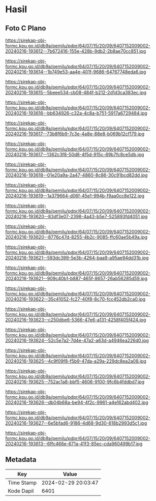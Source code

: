 # Hasil

## Foto C Plano

https://sirekap-obj-formc.kpu.go.id/db9a/pemilu/pdpr/64/07/15/20/09/6407152009002-20240216-193612--7b672416-155e-428b-9db2-2b8ae70cc851.jpg

https://sirekap-obj-formc.kpu.go.id/db9a/pemilu/pdpr/64/07/15/20/09/6407152009002-20240216-193614--1b749e53-aa4e-401f-9686-64767748eda6.jpg

https://sirekap-obj-formc.kpu.go.id/db9a/pemilu/pdpr/64/07/15/20/09/6407152009002-20240216-193615--5beee534-cb08-484f-b212-2d1d3ca383ec.jpg

https://sirekap-obj-formc.kpu.go.id/db9a/pemilu/pdpr/64/07/15/20/09/6407152009002-20240216-193616--bb634926-c32a-4c8a-b751-5917a6729484.jpg

https://sirekap-obj-formc.kpu.go.id/db9a/pemilu/pdpr/64/07/15/20/09/6407152009002-20240216-193617--73b8f6b9-7c3e-4a8e-88e8-b069b12cf179.jpg

https://sirekap-obj-formc.kpu.go.id/db9a/pemilu/pdpr/64/07/15/20/09/6407152009002-20240216-193617--1362c3f8-50d8-4f5d-915c-89b7fc8ce5db.jpg

https://sirekap-obj-formc.kpu.go.id/db9a/pemilu/pdpr/64/07/15/20/09/6407152009002-20240216-193618--01e20a9a-2a47-4860-8c86-30c91bcd82dd.jpg

https://sirekap-obj-formc.kpu.go.id/db9a/pemilu/pdpr/64/07/15/20/09/6407152009002-20240216-193619--1a379664-d06f-45e1-994b-f9aa0cc8e122.jpg

https://sirekap-obj-formc.kpu.go.id/db9a/pemilu/pdpr/64/07/15/20/09/6407152009002-20240216-193620--83df3e07-2398-4a43-b5e7-525893fd4051.jpg

https://sirekap-obj-formc.kpu.go.id/db9a/pemilu/pdpr/64/07/15/20/09/6407152009002-20240216-193620--8776c47d-8255-4b2c-9085-ffc60ae5b49a.jpg

https://sirekap-obj-formc.kpu.go.id/db9a/pemilu/pdpr/64/07/15/20/09/6407152009002-20240216-193621--593dc399-5e3b-4264-baa9-a95ae94dd31b.jpg

https://sirekap-obj-formc.kpu.go.id/db9a/pemilu/pdpr/64/07/15/20/09/6407152009002-20240216-193621--909c40b1-b887-465f-8657-26ab56285d59.jpg

https://sirekap-obj-formc.kpu.go.id/db9a/pemilu/pdpr/64/07/15/20/09/6407152009002-20240216-193622--35c41052-fc27-40f8-8c70-fcc452db2ca0.jpg

https://sirekap-obj-formc.kpu.go.id/db9a/pemilu/pdpr/64/07/15/20/09/6407152009002-20240216-193623--c250dbe6-5366-47e6-a131-4258f405f424.jpg

https://sirekap-obj-formc.kpu.go.id/db9a/pemilu/pdpr/64/07/15/20/09/6407152009002-20240216-193624--52c5e7a2-7d4e-47a2-a63d-a4946ea226d0.jpg

https://sirekap-obj-formc.kpu.go.id/db9a/pemilu/pdpr/64/07/15/20/09/6407152009002-20240216-193625--4c9f09f8-f5b9-47da-a29a-229dc8ea2a08.jpg

https://sirekap-obj-formc.kpu.go.id/db9a/pemilu/pdpr/64/07/15/20/09/6407152009002-20240216-193625--752ac1a8-bbf5-4606-9100-9fc6b4fddbd7.jpg

https://sirekap-obj-formc.kpu.go.id/db9a/pemilu/pdpr/64/07/15/20/09/6407152009002-20240216-193626--db04b68a-be94-4f2c-9961-a4e162abd402.jpg

https://sirekap-obj-formc.kpu.go.id/db9a/pemilu/pdpr/64/07/15/20/09/6407152009002-20240216-193627--6e5bfad6-9186-4d68-9d30-618b2993d5c1.jpg

https://sirekap-obj-formc.kpu.go.id/db9a/pemilu/pdpr/64/07/15/20/09/6407152009002-20240216-193613--6ffc466e-671a-41f3-85ec-cda960499b17.jpg


## Metadata

| Key        | Value               |
| ---------- | ------------------- |
| Time Stamp | 2024-02-29 20:03:47 |
| Kode Dapil | 6401                |



